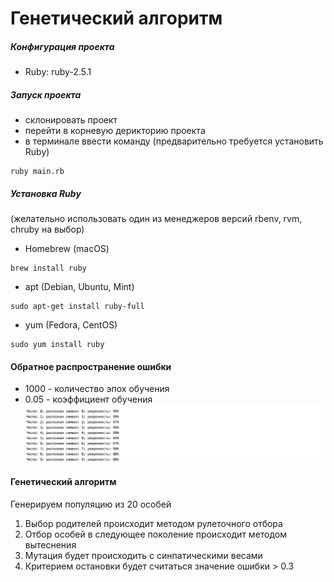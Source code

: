 # Генетический алгоритм

##### Конфигурация проекта
* Ruby: ruby-2.5.1

##### Запуск проекта
* склонировать проект
* перейти в корневую дерикторию проекта
* в терминале ввести команду (предварительно требуется установить Ruby)
```
ruby main.rb
```
##### Установка Ruby 
(желательно использовать один из менеджеров версий rbenv, rvm, chruby на выбор)
* Homebrew (macOS)
```
brew install ruby
```
* apt (Debian, Ubuntu, Mint)
```
sudo apt-get install ruby-full
```
* yum (Fedora, CentOS)
```
sudo yum install ruby
```
#### Обратное распространение ошибки
* 1000 - количество эпох обучения
* 0.05 - коэффициент обучения
![Результат обучения персептрона методом обратного распространения ошибки](example1.png)

#### Генетический алгоритм
Генерируем популяцию из 20 особей
1) Выбор родителей происходит методом рулеточного отбора
2) Отбор особей в следующее поколение происходит методом вытеснения
3) Мутация будет происходить с синпатическими весами
4) Критерием остановки будет считаться значение ошибки > 0.3
